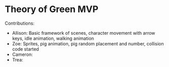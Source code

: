 # Theory of Green MVP
Contributions:
- Allison: Basic framework of scenes, character movement with arrow keys, idle animation, walking animation
- Zoe: Sprites, pig animation, pig random placement and number, collision code started
- Cameron: 
- Trea: 
